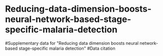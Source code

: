 # Reducing-data-dimension-boosts-neural-network-based-stage-specific-malaria-detection
#Supplementary data
for "Reducing data dimension boosts neural network-based stage-specific malaria detection"
#Data citation

